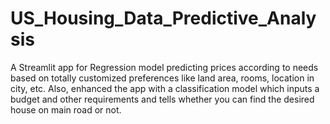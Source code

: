 # US_Housing_Data_Predictive_Analysis
A Streamlit app for Regression model predicting prices according to needs based on totally customized preferences like land area, rooms, location in city, etc. Also, enhanced the app with a classification model which inputs a budget and other requirements and tells whether you can find the desired house on main road or not.
